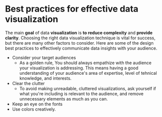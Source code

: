 # Best practices for effective data visualization

The main **goal** of data **visualization** is **to reduce complexity** and **provide clarity**. Choosing the right data visualization technique is vital for success, but there are many other factors to consider. Here are some of the design best practices to effectively communicate data insights with your audience.

* Consider your target audiences
  * As a golden rule, You should always empathize with the audience your visualization is addressing. This means having a good understanding of your audience's area of expertise, level of tehnical knowledge, and interests.
* Clear the clutter
  * To avoid making unreadable, cluttered visualizations, ask yourself if what you're including is relevant to the audience, and remove unnecessary elements as much as you can.
* Keep an eye on the fonts
* Use colors creatively.

